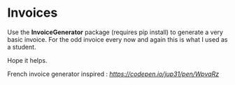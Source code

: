 # Invoices

Use the **InvoiceGenerator** package (requires pip install) to generate a very basic invoice. For the odd invoice every now and again this is what I used as a student.

Hope it helps.

French invoice generator inspired : *https://codepen.io/jup31/pen/WpvaRz*
